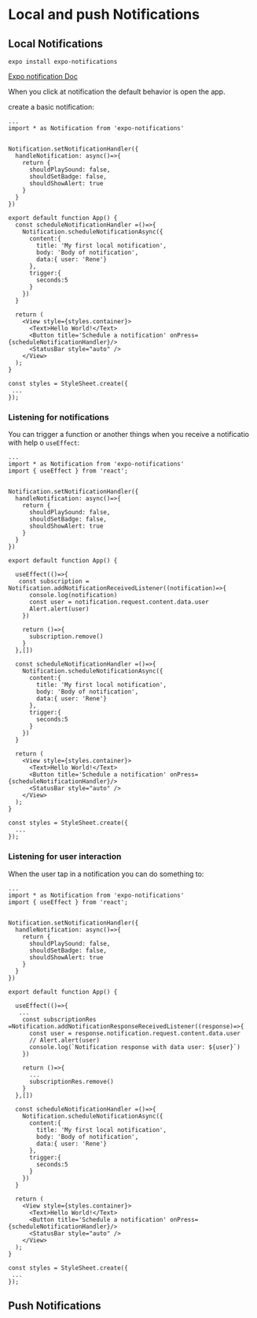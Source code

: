 # Local and push Notifications

## Local Notifications
`expo install expo-notifications` 

[Expo notification Doc](https://docs.expo.dev/versions/latest/sdk/notifications/)

When you click at notification the default behavior is open the app.

create a basic notification:
```tsx
...
import * as Notification from 'expo-notifications'


Notification.setNotificationHandler({
  handleNotification: async()=>{
    return {
      shouldPlaySound: false,
      shouldSetBadge: false,
      shouldShowAlert: true
    }
  }
})

export default function App() {
  const scheduleNotificationHandler =()=>{
    Notification.scheduleNotificationAsync({
      content:{
        title: 'My first local notification',
        body: 'Body of notification',
        data:{ user: 'Rene'}
      },
      trigger:{
        seconds:5
      }
    })
  }

  return (
    <View style={styles.container}>
      <Text>Hello World!</Text>
      <Button title='Schedule a notification' onPress={scheduleNotificationHandler}/>
      <StatusBar style="auto" />
    </View>
  );
}

const styles = StyleSheet.create({
 ...
});
```
### Listening for notifications
You can trigger a function or another things when you receive a notificatio with help o `useEffect`:

```tsx
...
import * as Notification from 'expo-notifications'
import { useEffect } from 'react';


Notification.setNotificationHandler({
  handleNotification: async()=>{
    return {
      shouldPlaySound: false,
      shouldSetBadge: false,
      shouldShowAlert: true
    }
  }
})

export default function App() {

  useEffect(()=>{
   const subscription = Notification.addNotificationReceivedListener((notification)=>{
      console.log(notification)
	  const user = notification.request.content.data.user
      Alert.alert(user)
    })

    return ()=>{
      subscription.remove()
    }
  },[])

  const scheduleNotificationHandler =()=>{
    Notification.scheduleNotificationAsync({
      content:{
        title: 'My first local notification',
        body: 'Body of notification',
        data:{ user: 'Rene'}
      },
      trigger:{
        seconds:5
      }
    })
  }

  return (
    <View style={styles.container}>
      <Text>Hello World!</Text>
      <Button title='Schedule a notification' onPress={scheduleNotificationHandler}/>
      <StatusBar style="auto" />
    </View>
  );
}

const styles = StyleSheet.create({
  ...
});
```

### Listening for user interaction
When the user tap in a notification you can do something to:

```tsx
...
import * as Notification from 'expo-notifications'
import { useEffect } from 'react';


Notification.setNotificationHandler({
  handleNotification: async()=>{
    return {
      shouldPlaySound: false,
      shouldSetBadge: false,
      shouldShowAlert: true
    }
  }
})

export default function App() {

  useEffect(()=>{
   ...
    const subscriptionRes =Notification.addNotificationResponseReceivedListener((response)=>{
      const user = response.notification.request.content.data.user
      // Alert.alert(user)
      console.log(`Notification response with data user: ${user}`)
    })

    return ()=>{
      ...
      subscriptionRes.remove()
    }
  },[])

  const scheduleNotificationHandler =()=>{
    Notification.scheduleNotificationAsync({
      content:{
        title: 'My first local notification',
        body: 'Body of notification',
        data:{ user: 'Rene'}
      },
      trigger:{
        seconds:5
      }
    })
  }

  return (
    <View style={styles.container}>
      <Text>Hello World!</Text>
      <Button title='Schedule a notification' onPress={scheduleNotificationHandler}/>
      <StatusBar style="auto" />
    </View>
  );
}

const styles = StyleSheet.create({
 ...
});

```

## Push Notifications
